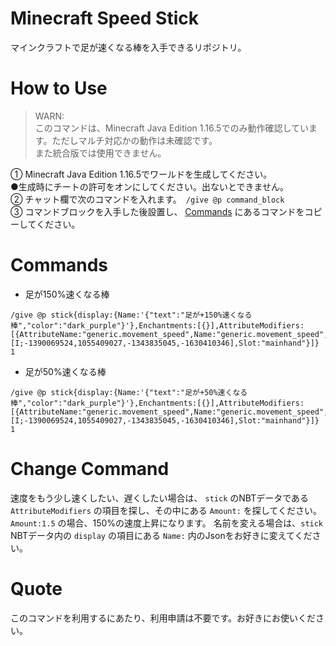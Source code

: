 # Minecraft Speed Stick
マインクラフトで足が速くなる棒を入手できるリポジトリ。

# How to Use
> WARN:  
> このコマンドは、Minecraft Java Edition 1.16.5でのみ動作確認しています。ただしマルチ対応かの動作は未確認です。  
> また統合版では使用できません。

① Minecraft Java Edition 1.16.5でワールドを生成してください。<br>
  ●生成時にチートの許可をオンにしてください。出ないとできません。<br>
② チャット欄で次のコマンドを入れます。　`/give @p command_block` <br>
③ コマンドブロックを入手した後設置し、 [Commands](https://github.com/Crysta1221/Minecraft_Speed_Stick#commands) にあるコマンドをコピーしてください。

# Commands
- 足が150%速くなる棒  
```
/give @p stick{display:{Name:'{"text":"足が+150%速くなる棒","color":"dark_purple"}'},Enchantments:[{}],AttributeModifiers:[{AttributeName:"generic.movement_speed",Name:"generic.movement_speed",Amount:1.5,Operation:1,UUID:[I;-1390069524,1055409027,-1343835045,-1630410346],Slot:"mainhand"}]} 1
```
- 足が50%速くなる棒
```
/give @p stick{display:{Name:'{"text":"足が+50%速くなる棒","color":"dark_purple"}'},Enchantments:[{}],AttributeModifiers:[{AttributeName:"generic.movement_speed",Name:"generic.movement_speed",Amount:0.5,Operation:1,UUID:[I;-1390069524,1055409027,-1343835045,-1630410346],Slot:"mainhand"}]} 1
```

# Change Command
速度をもう少し速くしたい、遅くしたい場合は、 `stick` のNBTデータである `AttributeModifiers` の項目を探し、その中にある `Amount:` を探してください。  
`Amount:1.5` の場合、150%の速度上昇になります。 名前を変える場合は、`stick` NBTデータ内の `display` の項目にある `Name:` 内のJsonをお好きに変えてください。

# Quote  
このコマンドを利用するにあたり、利用申請は不要です。お好きにお使いください。
